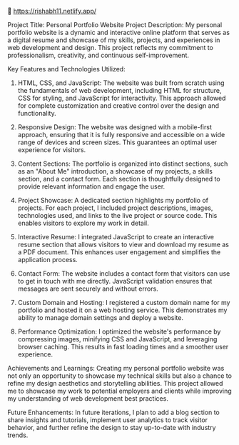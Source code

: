 🔗 https://rishabh11.netlify.app/

Project Title: Personal Portfolio Website
Project Description:
My personal portfolio website is a dynamic and interactive online platform that serves as a digital resume and showcase of my skills, projects, and experiences in web development and design. This project reflects my commitment to professionalism, creativity, and continuous self-improvement.

Key Features and Technologies Utilized:
1. HTML, CSS, and JavaScript: The website was built from scratch using the fundamentals of web development, including HTML for structure, CSS for styling, and JavaScript for interactivity. This approach allowed for complete customization and creative control over the design and functionality.

2. Responsive Design: The website was designed with a mobile-first approach, ensuring that it is fully responsive and accessible on a wide range of devices and screen sizes. This guarantees an optimal user experience for visitors.

3. Content Sections: The portfolio is organized into distinct sections, such as an "About Me" introduction, a showcase of my projects, a skills section, and a contact form. Each section is thoughtfully designed to provide relevant information and engage the user.

4. Project Showcase: A dedicated section highlights my portfolio of projects. For each project, I included project descriptions, images, technologies used, and links to the live project or source code. This enables visitors to explore my work in detail.

5. Interactive Resume: I integrated JavaScript to create an interactive resume section that allows visitors to view and download my resume as a PDF document. This enhances user engagement and simplifies the application process.

6. Contact Form: The website includes a contact form that visitors can use to get in touch with me directly. JavaScript validation ensures that messages are sent securely and without errors.

7. Custom Domain and Hosting: I registered a custom domain name for my portfolio and hosted it on a web hosting service. This demonstrates my ability to manage domain settings and deploy a website.

8. Performance Optimization: I optimized the website's performance by compressing images, minifying CSS and JavaScript, and leveraging browser caching. This results in fast loading times and a smoother user experience.

Achievements and Learnings:
Creating my personal portfolio website was not only an opportunity to showcase my technical skills but also a chance to refine my design aesthetics and storytelling abilities. This project allowed me to showcase my work to potential employers and clients while improving my understanding of web development best practices.

Future Enhancements:
In future iterations, I plan to add a blog section to share insights and tutorials, implement user analytics to track visitor behavior, and further refine the design to stay up-to-date with industry trends.


